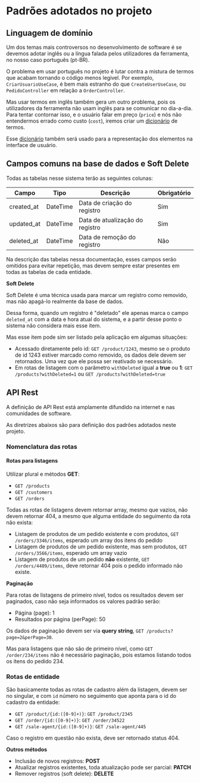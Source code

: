 # Padrões adotados no projeto

## Linguagem de domínio

Um dos temas mais controversos no desenvolvimento de software é se devemos adotar inglês ou a língua falada pelos utilizadores da ferramenta, no nosso caso português (pt-BR).

O problema em usar português no projeto é lutar contra a mistura de termos que acabam tornando o código menos legivel. Por exemplo, `CriarUsuarioUseCase`, é bem mais estranho do que `CreateUserUseCase`, ou `PedidoController` em relação a `OrderController`.

Mas usar termos em inglês também gera um outro problema, pois os utilizadores da ferramenta não usam inglês para se comunicar no dia-a-dia. Para tentar contornar isso, e o usuário falar em preço (`price`) e nós não entendermos errado como custo (`cost`), iremos criar um [dicionário](DICIONARIO_TERMOS.md) de termos.

Esse [dicionário](DICIONARIO_TERMOS.md) também será usado para a representação dos elementos na interface de usuário.

## Campos comuns na base de dados e Soft Delete

Todas as tabelas nesse sistema terão as seguintes colunas:

| Campo      | Tipo     | Descrição                       | Obrigatório |
| ---------- | -------- | ------------------------------- | ----------- |
| created_at | DateTime | Data de criação do registro     | Sim         |
| updated_at | DateTime | Data de atualização do registro | Sim         |
| deleted_at | DateTime | Data de remoção do registro     | Não         |

Na descrição das tabelas nessa documentação, esses campos serão omitidos para evitar repetição, mas devem sempre estar presentes em todas as tabelas de cada entidade.

**Soft Delete**

Soft Delete é uma técnica usada para marcar um registro como removido, mas não apagá-lo realmente da base de dados.

Dessa forma, quando um registro é "deletado" ele apenas marca o campo `deleted_at` com a data e hora atual do sistema, e a partir desse ponto o sistema não considera mais esse item.

Mas esse item pode sim ser listado pela aplicação em algumas situações:

- Acessado diretamente pelo id: `GET /product/1243`, mesmo se o produto de id 1243 estiver marcado como removido, os dados dele devem ser retornados. Uma vez que ele possa ser reativado se necessário.
- Em rotas de listagem com o parâmetro `withDeleted` igual a **true** ou **1**: `GET /products?withDeleted=1` ou `GET /products?withDeleted=true`

## API Rest

A definição de API Rest está amplamente difundido na internet e nas comunidades de software.

As diretrizes abaixos são para definição dos padrões adotados neste projeto.

### Nomenclatura das rotas

#### Rotas para listagens

Utilizar plural e métodos **GET**:

- `GET /products`
- `GET /customers`
- `GET /orders`

Todas as rotas de listagens devem retornar array, mesmo que vazios, não devem retornar 404, a mesmo que alguma entidade do seguimento da rota não exista:

- Listagem de produtos de um pedido existente e com produtos, `GET /orders/3346/items`, esperado um array dos itens do pedido
- Listagem de produtos de um pedido existente, mas sem produtos, `GET /orders/3566/items`, esperado um array vazio
- Listagem de produtos de um pedido **não** existente, `GET /orders/4409/items`, deve retornar 404 pois o pedido informado não existe.

**Paginação**

Para rotas de listagens de primeiro nível, todos os resultados devem ser paginados, caso não seja informados os valores padrão serão:

- Página (page): 1
- Resultados por página (perPage): 50

Os dados de paginação devem ser via **query string**, `GET /products?page=2&perPage=30`.

Mas para listagens que não são de primeiro nível, como `GET /order/234/items` não é necessário paginação, pois estamos listando todos os itens do pedido 234.

### Rotas de entidade

São basicamente todas as rotas de cadastro além da listagem, devem ser no singular, e com `id` número no seguimento que aponta para o id do cadastro da entidade:

- `GET /product/{id:([0-9]+)}`: `GET /product/2345`
- `GET /order/{id:([0-9]+)}`: `GET /order/34522`
- `GET /sale-agent/{id:([0-9]+)}`: `GET /sale-agent/445`

Caso o registro em questão não exista, deve ser retornado status 404.

**Outros métodos**

- Inclusão de novos registros: **POST**
- Atualizar registros existentes, toda atualização pode ser parcial: **PATCH**
- Remover registros (soft delete): **DELETE**
